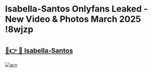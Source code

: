 # Isabella-Santos Onlyfans Leaked - New Video & Photos March 2025 !8wjzp

# <h2><a href="https://zt0fuo.iuczelnia.edu.pl?title=Isabella-Santos&ref=8wjzp">🔗👉 🔴 Isabella-Santos</a></h2>

[![acn](https://github.com/user-attachments/assets/0f9c940e-d8b0-45ae-aac7-cd30a18b3e1c)](https://zt0fuo.iuczelnia.edu.pl?title=Isabella-Santos&ref=8wjzp)


